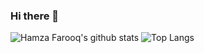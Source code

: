 ### Hi there 👋

<!--
**HamzaIbnFarooq/hamzaibnfarooq** is a ✨ _special_ ✨ repository because its `README.md` (this file) appears on your GitHub profile.

Here are some ideas to get you started:

- 🔭 I’m currently working on ...
- 🌱 I’m currently learning ...
- 👯 I’m looking to collaborate on ...
- 🤔 I’m looking for help with ...
- 💬 Ask me about ...
- 📫 How to reach me: ...
- 😄 Pronouns: ...
- ⚡ Fun fact: ...
-->

![Hamza Farooq's github stats](https://github-readme-stats.vercel.app/api?username=hamzaibnfarooq)
![Top Langs](https://github-readme-stats.vercel.app/api/top-langs/?username=hamzaibnfarooq)
